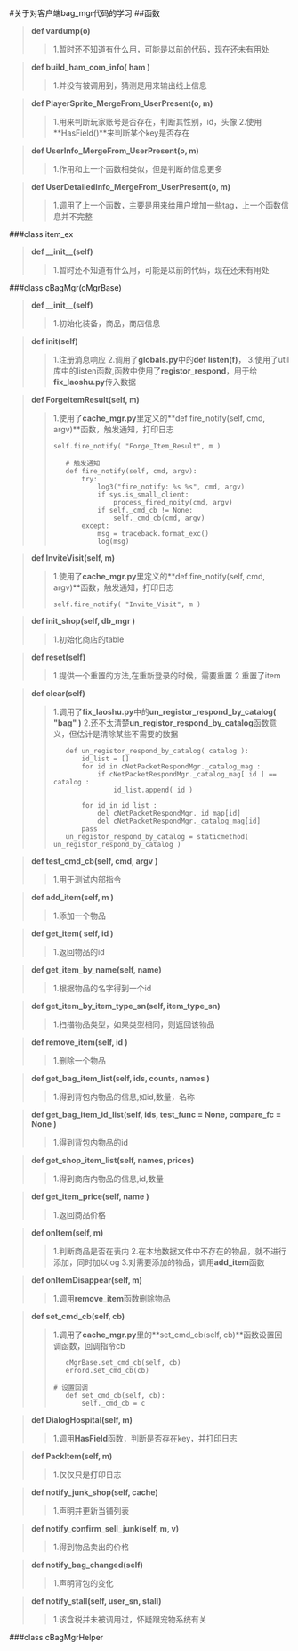 #关于对客户端bag_mgr代码的学习
##函数

>**def vardump(o)**
>>1.暂时还不知道有什么用，可能是以前的代码，现在还未有用处

>**def build_ham_com_info( ham )**
>>1.并没有被调用到，猜测是用来输出线上信息

>**def PlayerSprite_MergeFrom_UserPresent(o, m)**
>>1.用来判断玩家账号是否存在，判断其性别，id，头像
>>2.使用**HasField()**来判断某个key是否存在

>**def UserInfo_MergeFrom_UserPresent(o, m)**
>>1.作用和上一个函数相类似，但是判断的信息更多

>**def UserDetailedInfo_MergeFrom_UserPresent(o, m)**
>>1.调用了上一个函数，主要是用来给用户增加一些tag，上一个函数信息并不完整

###class item_ex
>**def \_\_init\_\_(self)**
>>1.暂时还不知道有什么用，可能是以前的代码，现在还未有用处

###class cBagMgr(cMgrBase)
>**def \_\_init\_\_(self)**
>>1.初始化装备，商品，商店信息

>**def init(self)**
>>1.注册消息响应
>>2.调用了**globals.py**中的**def listen(f)**，
>>3.使用了util库中的listen函数,函数中使用了**registor_respond**，用于给**fix_laoshu.py**传入数据


>**def ForgeItemResult(self, m)**
>>1.使用了**cache_mgr.py**里定义的**def fire_notify(self, cmd, argv)**函数，触发通知，打印日志
>>```
>>self.fire_notify( "Forge_Item_Result", m )
>>```
>>```
>>    # 触发通知
>>    def fire_notify(self, cmd, argv):
>>        try:
>>            log3("fire_notify: %s %s", cmd, argv)
>>            if sys.is_small_client:
>>                process_fired_noity(cmd, argv)
>>            if self._cmd_cb != None:
>>                self._cmd_cb(cmd, argv)
>>        except:
>>            msg = traceback.format_exc()
>>            log(msg)
>>```

>**def InviteVisit(self, m)**
>>1.使用了**cache_mgr.py**里定义的**def fire_notify(self, cmd, argv)**函数，触发通知，打印日志
>>```
>>self.fire_notify( "Invite_Visit", m )
>>```

>**def init_shop(self, db_mgr )**
>>1.初始化商店的table

>**def reset(self)**
>>1.提供一个重置的方法,在重新登录的时候，需要重置
>>2.重置了item

>**def clear(self)**
>>1.调用了**fix_laoshu.py**中的**un_registor_respond_by_catalog( "bag" )**
>>2.还不太清楚**un_registor_respond_by_catalog**函数意义，但估计是清除某些不需要的数据
>>```
>>    def un_registor_respond_by_catalog( catalog ):
>>        id_list = []
>>        for id in cNetPacketRespondMgr._catalog_mag :
>>            if cNetPacketRespondMgr._catalog_mag[ id ] == catalog :
>>                id_list.append( id )
>>                
>>        for id in id_list :
>>            del cNetPacketRespondMgr._id_map[id]
>>            del cNetPacketRespondMgr._catalog_mag[id]
>>        pass
>>    un_registor_respond_by_catalog = staticmethod( un_registor_respond_by_catalog )  
>>```

>**def test_cmd_cb(self, cmd, argv )**
>>1.用于测试内部指令

>**def add_item(self, m )**
>>1.添加一个物品

>**def get_item( self, id )**
>>1.返回物品的id

>**def get_item_by_name(self, name)**
>>1.根据物品的名字得到一个id

>**def get_item_by_item_type_sn(self, item_type_sn)**
>>1.扫描物品类型，如果类型相同，则返回该物品

>**def remove_item(self, id )**
>>1.删除一个物品

>**def get_bag_item_list(self, ids, counts, names )**
>>1.得到背包内物品的信息,如id,数量，名称

>**def get_bag_item_id_list(self, ids, test_func = None, compare_fc = None )**
>>1.得到背包内物品的id

>**def get_shop_item_list(self, names, prices)**
>>1.得到商店内物品的信息,id,数量

>**def get_item_price(self, name )**
>>1.返回商品价格

>**def onItem(self, m)**
>>1.判断商品是否在表内
>>2.在本地数据文件中不存在的物品，就不进行添加，同时加以log
>>3.对需要添加的物品，调用**add_item**函数

>**def onItemDisappear(self, m)**
>>1.调用**remove_item**函数删除物品

>**def set_cmd_cb(self, cb)**
>>1.调用了**cache_mgr.py**里的**set_cmd_cb(self, cb)**函数设置回调函数，回调指令cb
>>```
>>    cMgrBase.set_cmd_cb(self, cb)
>>    errord.set_cmd_cb(cb)
>>```
>>```
>># 设置回调
>>    def set_cmd_cb(self, cb):
>>        self._cmd_cb = c
>>```

>**def DialogHospital(self, m)**
>>1.调用**HasField**函数，判断是否存在key，并打印日志

>**def PackItem(self, m)**
>>1.仅仅只是打印日志

>**def notify_junk_shop(self, cache)**
>>1.声明并更新当铺列表

>**def notify_confirm_sell_junk(self, m, v)**
>>1.得到物品卖出的价格

>**def notify_bag_changed(self)**
>>1.声明背包的变化

>**def notify_stall(self, user_sn, stall)**
>>1.该含税并未被调用过，怀疑跟宠物系统有关

###class cBagMgrHelper

